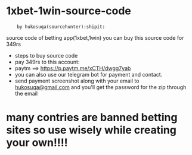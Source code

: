   # 1xbet-1win-source-code
      	by hukosuqa(sourcehunter):shipit:
source code of betting app(1xbet,1win)
you can buy this source code for 349rs

- steps to buy source code 
-  pay 349rs to this account:
- paytm ==> https://p.paytm.me/xCTH/dwgg7yab
- you can also use our telegram bot for payment and contact. 
- send payment screenshot along with your email to hukosuqa@gmail.com and you'll get the password for the zip through the email

# many contries are banned betting sites so use wisely while creating your own!!!!
